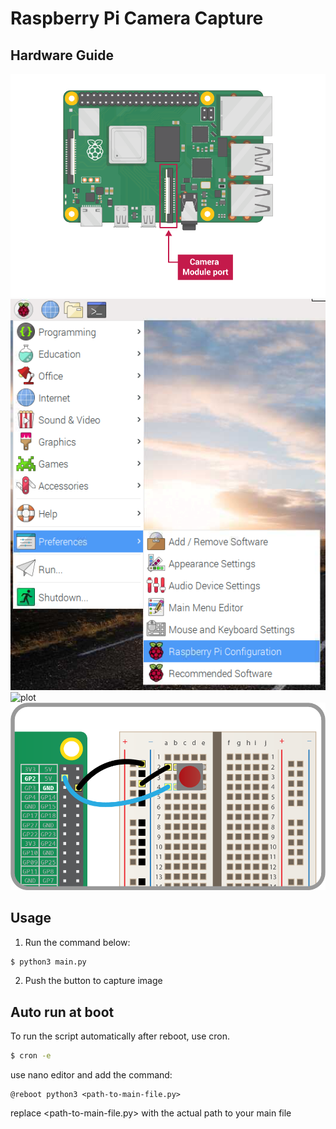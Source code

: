 # Raspberry Pi Camera Capture 

## Hardware Guide
![plot](md_files/pi4-camera-port.png)
![plot](md_files/pi-configuration-menu.png)
![plot](md_files/pi-configuration-interfaces-annotated.png)
![plot](md_files/button.png)


## Usage 
1. Run the command below:

```bash
$ python3 main.py
```

2. Push the button to capture image

## Auto run at boot
To run the script automatically after reboot, use cron.

```bash
$ cron -e
```

use nano editor and add the command:

```text
@reboot python3 <path-to-main-file.py>
```

replace <path-to-main-file.py> with the actual path 
to your main file